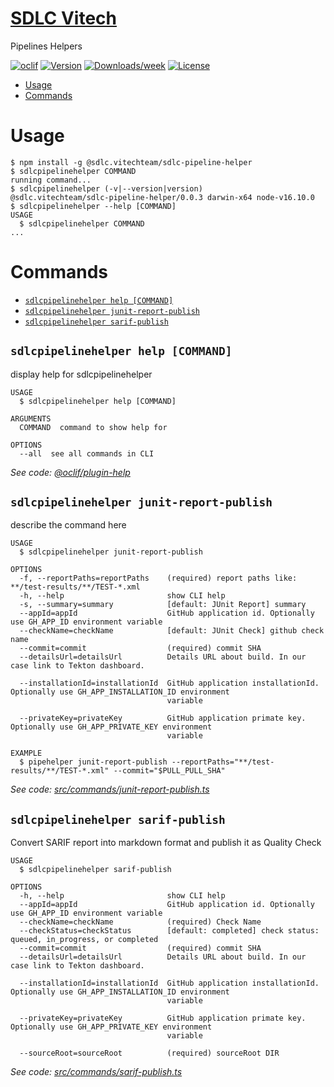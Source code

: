 [SDLC Vitech](https://vitech-team.github.io/SDLC/)
===================

Pipelines Helpers

[![oclif](https://img.shields.io/badge/cli-oclif-brightgreen.svg)](https://oclif.io)
[![Version](https://img.shields.io/npm/v/@sdlc.vitechteam/sdlc-pipeline-helper.svg)](https://npmjs.org/package/@sdlc.vitechteam/sdlc-pipeline-helper)
[![Downloads/week](https://img.shields.io/npm/dw/@sdlc.vitechteam/sdlc-pipeline-helper.svg)](https://npmjs.org/package/@sdlc.vitechteam/sdlc-pipeline-helper)
[![License](https://img.shields.io/npm/l/sdlc.vitechteam.com.svg)](https://github.com/vitech-team/pipeline-helper/blob/master/package.json)

<!-- toc -->
* [Usage](#usage)
* [Commands](#commands)
<!-- tocstop -->
# Usage
<!-- usage -->
```sh-session
$ npm install -g @sdlc.vitechteam/sdlc-pipeline-helper
$ sdlcpipelinehelper COMMAND
running command...
$ sdlcpipelinehelper (-v|--version|version)
@sdlc.vitechteam/sdlc-pipeline-helper/0.0.3 darwin-x64 node-v16.10.0
$ sdlcpipelinehelper --help [COMMAND]
USAGE
  $ sdlcpipelinehelper COMMAND
...
```
<!-- usagestop -->
# Commands
<!-- commands -->
* [`sdlcpipelinehelper help [COMMAND]`](#sdlcpipelinehelper-help-command)
* [`sdlcpipelinehelper junit-report-publish`](#sdlcpipelinehelper-junit-report-publish)
* [`sdlcpipelinehelper sarif-publish`](#sdlcpipelinehelper-sarif-publish)

## `sdlcpipelinehelper help [COMMAND]`

display help for sdlcpipelinehelper

```
USAGE
  $ sdlcpipelinehelper help [COMMAND]

ARGUMENTS
  COMMAND  command to show help for

OPTIONS
  --all  see all commands in CLI
```

_See code: [@oclif/plugin-help](https://github.com/oclif/plugin-help/blob/v3.2.3/src/commands/help.ts)_

## `sdlcpipelinehelper junit-report-publish`

describe the command here

```
USAGE
  $ sdlcpipelinehelper junit-report-publish

OPTIONS
  -f, --reportPaths=reportPaths    (required) report paths like: **/test-results/**/TEST-*.xml
  -h, --help                       show CLI help
  -s, --summary=summary            [default: JUnit Report] summary
  --appId=appId                    GitHub application id. Optionally use GH_APP_ID environment variable
  --checkName=checkName            [default: JUnit Check] github check name
  --commit=commit                  (required) commit SHA
  --detailsUrl=detailsUrl          Details URL about build. In our case link to Tekton dashboard.

  --installationId=installationId  GitHub application installationId. Optionally use GH_APP_INSTALLATION_ID environment
                                   variable

  --privateKey=privateKey          GitHub application primate key. Optionally use GH_APP_PRIVATE_KEY environment
                                   variable

EXAMPLE
  $ pipehelper junit-report-publish --reportPaths="**/test-results/**/TEST-*.xml" --commit="$PULL_PULL_SHA"
```

_See code: [src/commands/junit-report-publish.ts](https://github.com/vitech-team/sdlc-pipeline-helper/blob/v0.0.3/src/commands/junit-report-publish.ts)_

## `sdlcpipelinehelper sarif-publish`

Convert SARIF report into markdown format and publish it as Quality Check

```
USAGE
  $ sdlcpipelinehelper sarif-publish

OPTIONS
  -h, --help                       show CLI help
  --appId=appId                    GitHub application id. Optionally use GH_APP_ID environment variable
  --checkName=checkName            (required) Check Name
  --checkStatus=checkStatus        [default: completed] check status: queued, in_progress, or completed
  --commit=commit                  (required) commit SHA
  --detailsUrl=detailsUrl          Details URL about build. In our case link to Tekton dashboard.

  --installationId=installationId  GitHub application installationId. Optionally use GH_APP_INSTALLATION_ID environment
                                   variable

  --privateKey=privateKey          GitHub application primate key. Optionally use GH_APP_PRIVATE_KEY environment
                                   variable

  --sourceRoot=sourceRoot          (required) sourceRoot DIR
```

_See code: [src/commands/sarif-publish.ts](https://github.com/vitech-team/sdlc-pipeline-helper/blob/v0.0.3/src/commands/sarif-publish.ts)_
<!-- commandsstop -->
